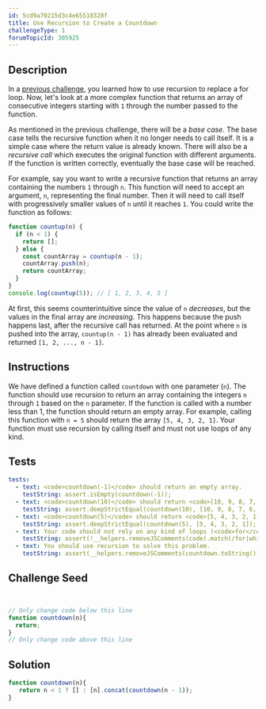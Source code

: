 ```yaml
---
id: 5cd9a70215d3c4e65518328f
title: Use Recursion to Create a Countdown
challengeType: 1
forumTopicId: 305925
---
```


## Description

<section id='description'>

In a [previous challenge](/learn/javascript-algorithms-and-data-structures/basic-javascript/replace-loops-using-recursion), you learned how to use recursion to replace a for loop. Now, let's look at a more complex function that returns an array of consecutive integers starting with `1` through the number passed to the function.

As mentioned in the previous challenge, there will be a <dfn>base case</dfn>. The base case tells the recursive function when it no longer needs to call itself. It is a simple case where the return value is already known. There will also be a <dfn>recursive call</dfn> which executes the original function with different arguments. If the function is written correctly, eventually the base case will be reached.

For example, say you want to write a recursive function that returns an array containing the numbers `1` through `n`. This function will need to accept an argument, `n`, representing the final number. Then it will need to call itself with progressively smaller values of `n` until it reaches `1`. You could write the function as follows:

```javascript
function countup(n) {
  if (n < 1) {
    return [];
  } else {
    const countArray = countup(n - 1);
    countArray.push(n);
    return countArray;
  }
}
console.log(countup(5)); // [ 1, 2, 3, 4, 5 ]
```

At first, this seems counterintuitive since the value of `n` *decreases*, but the values in the final array are *increasing*. This happens because the push happens last, after the recursive call has returned. At the point where `n` is pushed into the array, `countup(n - 1)` has already been evaluated and returned `[1, 2, ..., n - 1]`.

</section>

## Instructions

<section id='instructions'>

We have defined a function called `countdown` with one parameter (`n`). The function should use recursion to return an array containing the integers `n` through `1` based on the `n` parameter. If the function is called with a number less than 1, the function should return an empty array. For example, calling this function with `n = 5` should return the array `[5, 4, 3, 2, 1]`. Your function must use recursion by calling itself and must not use loops of any kind.

</section>

## Tests

<section id='tests'>

```yml
tests:
  - text: <code>countdown(-1)</code> should return an empty array.
    testString: assert.isEmpty(countdown(-1));
  - text: <code>countdown(10)</code> should return <code>[10, 9, 8, 7, 6, 5, 4, 3, 2, 1]</code>
    testString: assert.deepStrictEqual(countdown(10), [10, 9, 8, 7, 6, 5, 4, 3, 2, 1]);
  - text: <code>countdown(5)</code> should return <code>[5, 4, 3, 2, 1]</code>
    testString: assert.deepStrictEqual(countdown(5), [5, 4, 3, 2, 1]);
  - text: Your code should not rely on any kind of loops (<code>for</code>, <code>while</code> or higher order functions such as <code>forEach</code>, <code>map</code>, <code>filter</code>, and <code>reduce</code>).
    testString: assert(!__helpers.removeJSComments(code).match(/for|while|forEach|map|filter|reduce/g));
  - text: You should use recursion to solve this problem.
    testString: assert(__helpers.removeJSComments(countdown.toString()).match(/countdown\s*\(.+\)/));
```

</section>

## Challenge Seed

<section id='challengeSeed'>

<div id='js-seed'>

```js


// Only change code below this line
function countdown(n){
  return;
}
// Only change code above this line
```

</div>

</section>

## Solution

<section id='solution'>

```js
function countdown(n){
   return n < 1 ? [] : [n].concat(countdown(n - 1));
}
```

</section>
